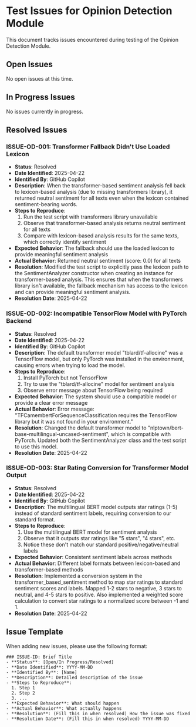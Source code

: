 # Test Issues for Opinion Detection Module

This document tracks issues encountered during testing of the Opinion Detection Module.

## Open Issues

No open issues at this time.

## In Progress Issues

No issues currently in progress.

## Resolved Issues

### ISSUE-OD-001: Transformer Fallback Didn't Use Loaded Lexicon
- **Status**: Resolved
- **Date Identified**: 2025-04-22
- **Identified By**: GitHub Copilot
- **Description**: When the transformer-based sentiment analysis fell back to lexicon-based analysis (due to missing transformers library), it returned neutral sentiment for all texts even when the lexicon contained sentiment-bearing words.
- **Steps to Reproduce**: 
  1. Run the test script with transformers library unavailable
  2. Observe that transformer-based analysis returns neutral sentiment for all texts
  3. Compare with lexicon-based analysis results for the same texts, which correctly identify sentiment
- **Expected Behavior**: The fallback should use the loaded lexicon to provide meaningful sentiment analysis
- **Actual Behavior**: Returned neutral sentiment (score: 0.0) for all texts
- **Resolution**: Modified the test script to explicitly pass the lexicon path to the SentimentAnalyzer constructor when creating an instance for transformer-based analysis. This ensures that when the transformers library isn't available, the fallback mechanism has access to the lexicon and can provide meaningful sentiment analysis.
- **Resolution Date**: 2025-04-22

### ISSUE-OD-002: Incompatible TensorFlow Model with PyTorch Backend
- **Status**: Resolved
- **Date Identified**: 2025-04-22
- **Identified By**: GitHub Copilot
- **Description**: The default transformer model "tblard/tf-allocine" was a TensorFlow model, but only PyTorch was installed in the environment, causing errors when trying to load the model.
- **Steps to Reproduce**: 
  1. Install PyTorch but not TensorFlow
  2. Try to use the "tblard/tf-allocine" model for sentiment analysis
  3. Observe error message about TensorFlow being required
- **Expected Behavior**: The system should use a compatible model or provide a clear error message
- **Actual Behavior**: Error message: "TFCamembertForSequenceClassification requires the TensorFlow library but it was not found in your environment."
- **Resolution**: Changed the default transformer model to "nlptown/bert-base-multilingual-uncased-sentiment", which is compatible with PyTorch. Updated both the SentimentAnalyzer class and the test script to use this model.
- **Resolution Date**: 2025-04-22

### ISSUE-OD-003: Star Rating Conversion for Transformer Model Output
- **Status**: Resolved
- **Date Identified**: 2025-04-22
- **Identified By**: GitHub Copilot
- **Description**: The multilingual BERT model outputs star ratings (1-5) instead of standard sentiment labels, requiring conversion to our standard format.
- **Steps to Reproduce**: 
  1. Use the multilingual BERT model for sentiment analysis
  2. Observe that it outputs star ratings like "5 stars", "4 stars", etc.
  3. Notice these don't match our standard positive/negative/neutral labels
- **Expected Behavior**: Consistent sentiment labels across methods
- **Actual Behavior**: Different label formats between lexicon-based and transformer-based methods
- **Resolution**: Implemented a conversion system in the transformer_based_sentiment method to map star ratings to standard sentiment scores and labels. Mapped 1-2 stars to negative, 3 stars to neutral, and 4-5 stars to positive. Also implemented a weighted score calculation to convert star ratings to a normalized score between -1 and 1.
- **Resolution Date**: 2025-04-22

## Issue Template

When adding new issues, please use the following format:

```
### ISSUE-ID: Brief Title
- **Status**: [Open/In Progress/Resolved]
- **Date Identified**: YYYY-MM-DD
- **Identified By**: [Name]
- **Description**: Detailed description of the issue
- **Steps to Reproduce**: 
  1. Step 1
  2. Step 2
  3. ...
- **Expected Behavior**: What should happen
- **Actual Behavior**: What actually happens
- **Resolution**: (Fill this in when resolved) How the issue was fixed
- **Resolution Date**: (Fill this in when resolved) YYYY-MM-DD
```